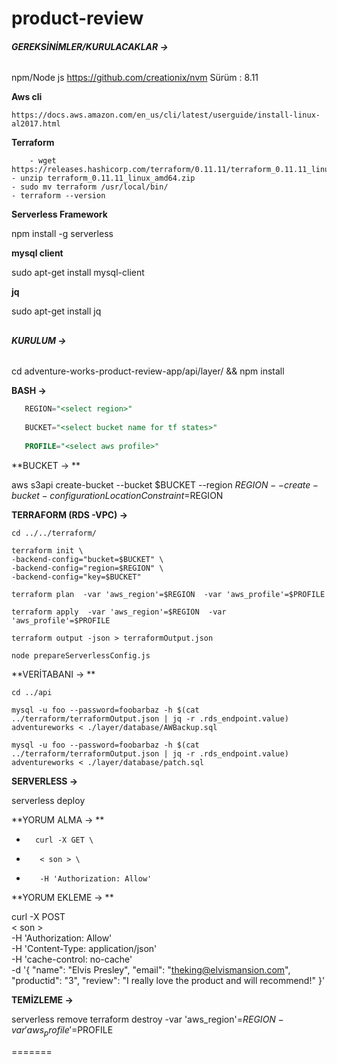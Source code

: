 
# product-review

###### **GEREKSİNİMLER/KURULACAKLAR ->**
## 
npm/Node js
	https://github.com/creationix/nvm
	Sürüm : 8.11
	
**Aws cli**

	https://docs.aws.amazon.com/en_us/cli/latest/userguide/install-linux-al2017.html
	
**Terraform**

        - wget https://releases.hashicorp.com/terraform/0.11.11/terraform_0.11.11_linux_amd64.zip
	- unzip terraform_0.11.11_linux_amd64.zip
	- sudo mv terraform /usr/local/bin/
	- terraform --version
	
**Serverless Framework**

npm install -g serverless

**mysql client**

sudo apt-get install mysql-client

**jq**

sudo apt-get install jq

## 
###### **KURULUM ->**
## 

cd adventure-works-product-review-app/api/layer/ && npm install

**BASH ->**

 ```sql
    REGION="<select region>"
    
    BUCKET="<select bucket name for tf states>"
    
    PROFILE="<select aws profile>"
```


**BUCKET -> **

aws s3api create-bucket --bucket $BUCKET --region $REGION --create-bucket-configuration LocationConstraint=$REGION
	
**TERRAFORM (RDS -VPC) ->**

    cd ../../terraform/
    
    terraform init \
    -backend-config="bucket=$BUCKET" \
    -backend-config="region=$REGION" \
    -backend-config="key=$BUCKET"
    
    terraform plan  -var 'aws_region'=$REGION  -var 'aws_profile'=$PROFILE

	terraform apply  -var 'aws_region'=$REGION  -var 'aws_profile'=$PROFILE
	
	terraform output -json > terraformOutput.json
    
    node prepareServerlessConfig.js

**VERİTABANI -> **

	cd ../api
    
    mysql -u foo --password=foobarbaz -h $(cat ../terraform/terraformOutput.json | jq -r .rds_endpoint.value) adventureworks < ./layer/database/AWBackup.sql
    
    mysql -u foo --password=foobarbaz -h $(cat ../terraform/terraformOutput.json | jq -r .rds_endpoint.value) adventureworks < ./layer/database/patch.sql
	
	
**SERVERLESS ->**


serverless deploy

**YORUM ALMA -> **


   -       curl -X GET \
   -        < son > \
   -        -H 'Authorization: Allow' 
   
**YORUM EKLEME ->  **


curl -X POST \
     < son > \
     -H 'Authorization: Allow' \
     -H 'Content-Type: application/json' \
     -H 'cache-control: no-cache' \
     -d '{
   "name": "Elvis Presley",
   "email": "theking@elvismansion.com",
   "productid": "3",
   "review": "I really love the product and will recommend!"
   }'

  **TEMİZLEME ->**
  
  
  serverless remove
  terraform destroy -var 'aws_region'=$REGION  -var 'aws_profile'=$PROFILE



=======
   

